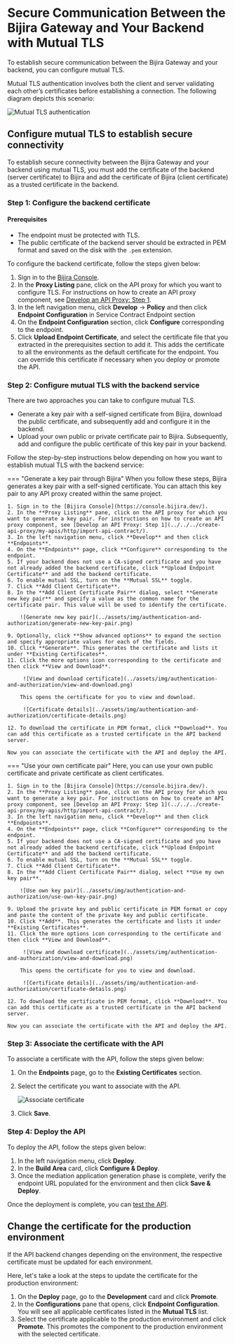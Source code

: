 # Secure Communication Between the Bijira Gateway and Your Backend with Mutual TLS

To establish secure communication between the Bijira Gateway and your backend, you can configure mutual TLS.

Mutual TLS authentication involves both the client and server validating each other’s certificates before establishing a connection. The following diagram depicts this scenario:

![Mutual TLS authentication](../assets/img/authentication-and-authorization/mutual-ssl-authentication.png)

## Configure mutual TLS to establish secure connectivity

To establish secure connectivity between the Bijira Gateway and your backend using mutual TLS, you must add the certificate of the backend (server certificate) to Bijira and add the certificate of Bijira (client certificate) as a trusted certificate in the backend.

### Step 1: Configure the backend certificate 

#### Prerequisites

- The endpoint must be protected with TLS. 
- The public certificate of the backend server should be extracted in PEM format and saved on the disk with the `.pem` extension.

To configure the backend certificate, follow the steps given below:

1. Sign in to the [Bijira Console](https://console.bijira.dev/).
2. In the **Proxy Listing** pane, click on the API proxy for which you want to configure TLS. For instructions on how to create an API proxy component, see [Develop an API Proxy: Step 1](../../../create-api-proxy/my-apis/http/import-api-contract/).
3. In the left navigation menu, click **Develop** -> **Policy** and then click **Endpoint Configuration** in Service Contract Endpoint section
4. On the **Endpoint Configuration** section, click **Configure** corresponding to the endpoint.
5. Click **Upload Endpoint Certificate**, and select the certificate file that you extracted in the prerequisites section to add it. This adds the certificate to all the environments as the default certificate for the endpoint. You can override this certificate if necessary when you deploy or promote the API.

### Step 2: Configure mutual TLS with the backend service

There are two approaches you can take to configure mutual TLS.

 - Generate a key pair with a self-signed certificate from Bijira, download the public certificate, and subsequently add and configure it in the backend.
 - Upload your own public or private certificate pair to Bijira. Subsequently, add and configure the public certificate of this key pair in your backend.

Follow the step-by-step instructions below depending on how you want to establish mutual TLS with the backend service:

=== "Generate a key pair through Bijira"
    When you follow these steps, Bijira generates a key pair with a self-signed certificate. You can attach this key pair to any API proxy created within the same project.

    1. Sign in to the [Bijira Console](https://console.bijira.dev/).
    2. In the **Proxy Listing** pane, click on the API proxy for which you want to generate a key pair. For instructions on how to create an API proxy component, see [Develop an API Proxy: Step 1](../../../create-api-proxy/my-apis/http/import-api-contract/).
    3. In the left navigation menu, click **Develop** and then click **Endpoints**.
    4. On the **Endpoints** page, click **Configure** corresponding to the endpoint.    
    5. If your backend does not use a CA-signed certificate and you have not already added the backend certificate, click **Upload Endpoint Certificate** and add the backend certificate.
    6. To enable mutual SSL, turn on the **Mutual SSL** toggle.
    7. Click **Add Client Certificate**.
    8. In the **Add Client Certificate Pair** dialog, select **Generate new key pair** and specify a value as the common name for the certificate pair. This value will be used to identify the certificate.

        ![Generate new key pair](../assets/img/authentication-and-authorization/generate-new-key-pair.png)
       
    9. Optionally, click **Show advanced options** to expand the section and specify appropriate values for each of the fields.
    10. Click **Generate**. This generates the certificate and lists it under **Existing Certificates**.
    11. Click the more options icon corresponding to the certificate and then click **View and Download**.

         ![View and download certificate](../assets/img/authentication-and-authorization/view-and-download.png)
       
        This opens the certificate for you to view and download.

         ![Certificate details](../assets/img/authentication-and-authorization/certificate-details.png)

    12. To download the certificate in PEM format, click **Download**. You can add this certificate as a trusted certificate in the API backend server.
    
    Now you can associate the certificate with the API and deploy the API.

=== "Use your own certificate pair"
    Here, you can use your own public certificate and private certificate as client certificates.

    1. Sign in to the [Bijira Console](https://console.bijira.dev/).
    2. In the **Proxy Listing** pane, click on the API proxy for which you want to generate a key pair. For instructions on how to create an API proxy component, see [Develop an API Proxy: Step 1](../../../create-api-proxy/my-apis/http/import-api-contract/).
    3. In the left navigation menu, click **Develop** and then click **Endpoints**.
    4. On the **Endpoints** page, click **Configure** corresponding to the endpoint.  
    5. If your backend does not use a CA-signed certificate and you have not already added the backend certificate, click **Upload Endpoint Certificate** and add the backend certificate.
    6. To enable mutual SSL, turn on the **Mutual SSL** toggle.
    7. Click **Add Client Certificate**.
    8. In the **Add Client Certificate Pair** dialog, select **Use my own key pair**.

        ![Use own key pair](../assets/img/authentication-and-authorization/use-own-key-pair.png)
       
    9. Upload the private key and public certificate in PEM format or copy and paste the content of the private key and public certificate.
    10. Click **Add**. This generates the certificate and lists it under **Existing Certificates**.
    11. Click the more options icon corresponding to the certificate and then click **View and Download**.

         ![View and download certificate](../assets/img/authentication-and-authorization/view-and-download.png)
       
        This opens the certificate for you to view and download.

         ![Certificate details](../assets/img/authentication-and-authorization/certificate-details.png)

    12. To download the certificate in PEM format, click **Download**. You can add this certificate as a trusted certificate in the API backend server.
   
    Now you can associate the certificate with the API and deploy the API.

### Step 3: Associate the certificate with the API

To associate a certificate with the API, follow the steps given below:

1. On the **Endpoints** page, go to the **Existing Certificates** section.
2. Select the certificate you want to associate with the API.

    ![Associate certificate](../assets/img/authentication-and-authorization/associate-certificate.png)

3. Click **Save**.
   
### Step 4: Deploy the API 

To deploy the API, follow the steps given below:

1. In the left navigation menu, click **Deploy**.
2. In the **Build Area** card, click **Configure & Deploy**.
3. Once the mediation application generation phase is complete, verify the endpoint URL populated for the environment and then click **Save & Deploy**.

Once the deployment is complete, you can [test the API](../test-api-proxy/openapi-console.md). 

## Change the certificate for the production environment

If the API backend changes depending on the environment, the respective certificate must be updated for each environment. 

Here, let's take a look at the steps to update the certificate for the production environment:

1. On the **Deploy** page, go to the **Development** card and click **Promote**.
2. In the **Configurations** pane that opens, click **Endpoint Configuration**. You will see all applicable certificates listed in the **Mutual TLS** list. 
3. Select the certificate applicable to the production environment and click **Promote**. This promotes the component to the production environment with the selected certificate.
